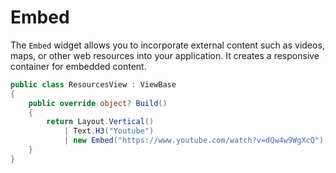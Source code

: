 # Embed

The `Embed` widget allows you to incorporate external content such as videos, maps, or other web resources into your application. It creates a responsive container for embedded content.

```csharp demo-tabs 
public class ResourcesView : ViewBase
{
    public override object? Build()
    {
        return Layout.Vertical()
            | Text.H3("Youtube")
            | new Embed("https://www.youtube.com/watch?v=dQw4w9WgXcQ");
    }
}
```

<WidgetDocs Type="Ivy.Embed" ExtensionTypes="Ivy.EmbedExtensions" SourceUrl="https://github.com/Ivy-Interactive/Ivy-Framework/blob/main/Ivy/Widgets/Primitives/Embed.cs"/>
